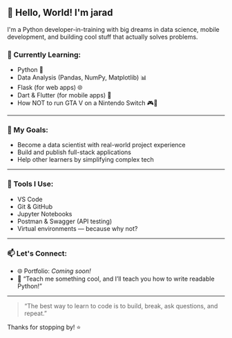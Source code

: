 ## 👋 Hello, World! I'm jarad

I'm a Python developer-in-training with big dreams in data science, mobile development, and building cool stuff that actually solves problems.

### 🧠 Currently Learning:
- Python 🐍
- Data Analysis (Pandas, NumPy, Matplotlib) 📊
- Flask (for web apps) 🌐
- Dart & Flutter (for mobile apps) 📱
- How NOT to run GTA V on a Nintendo Switch 🎮🚫

---

### 🚀 My Goals:
- Become a data scientist with real-world project experience
- Build and publish full-stack applications
- Help other learners by simplifying complex tech

---

### 🔧 Tools I Use:
- VS Code
- Git & GitHub
- Jupyter Notebooks
- Postman & Swagger (API testing)
- Virtual environments — because why not?

---

### 📫 Let's Connect:
- 🌐 Portfolio: *Coming soon!*
- 💬 “Teach me something cool, and I’ll teach you how to write readable Python!”

---

> “The best way to learn to code is to build, break, ask questions, and repeat.”

Thanks for stopping by! ⭐
